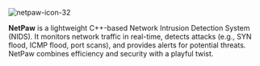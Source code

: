 
![netpaw-icon-32](https://github.com/user-attachments/assets/459972f1-b605-41b9-b17e-84240a117e41)

**NetPaw** is a lightweight C++-based Network Intrusion Detection System (NIDS). It monitors network traffic in real-time, detects attacks (e.g., SYN flood, ICMP flood, port scans), and provides alerts for potential threats. NetPaw combines efficiency and security with a playful twist.
